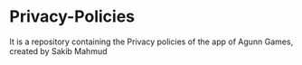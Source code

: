 # Privacy-Policies
It is a repository containing the Privacy policies of the app of Agunn Games, created by Sakib Mahmud
